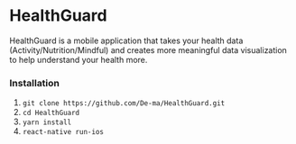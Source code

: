 # HealthGuard
HealthGuard is a mobile application that takes your health data (Activity/Nutrition/Mindful) and creates more meaningful data visualization to help understand your health more.

### Installation 
1. `git clone https://github.com/De-ma/HealthGuard.git`
2. `cd HealthGuard`
3. `yarn install`
4. `react-native run-ios`
